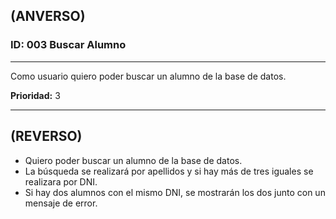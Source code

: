 ## (ANVERSO)
### ID: 003 Buscar Alumno
---

Como usuario quiero poder buscar un alumno de la base de datos.

**Prioridad:** 3

---
## (REVERSO)
* Quiero poder buscar un alumno de la base de datos.
* La búsqueda se realizará por apellidos y si hay más de tres iguales se realizara por DNI.
* Si hay dos alumnos con el mismo DNI, se mostrarán los dos junto con un mensaje de error.

